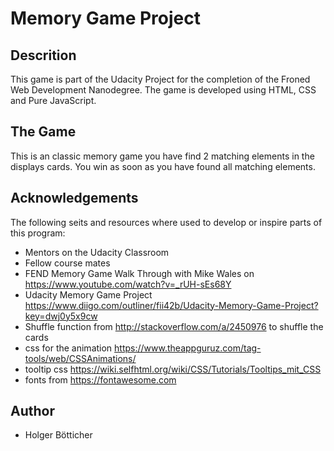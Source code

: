 # Memory Game Project

## Descrition

This game is part of the Udacity Project for the completion of the Froned Web Development Nanodegree. The game is developed using HTML, CSS and Pure JavaScript.

## The Game
This is an classic memory game you have find 2 matching elements in the displays cards. You win as soon as you have found all matching elements.


## Acknowledgements
The following seits and resources where used to develop or inspire parts of this program:

- Mentors on the Udacity Classroom
- Fellow course mates
- FEND Memory Game Walk Through with Mike Wales on https://www.youtube.com/watch?v=_rUH-sEs68Y
- Udacity Memory Game Project https://www.diigo.com/outliner/fii42b/Udacity-Memory-Game-Project?key=dwj0y5x9cw
- Shuffle function from http://stackoverflow.com/a/2450976 to shuffle the cards
- css for the animation https://www.theappguruz.com/tag-tools/web/CSSAnimations/
- tooltip css https://wiki.selfhtml.org/wiki/CSS/Tutorials/Tooltips_mit_CSS
- fonts from https://fontawesome.com

## Author
- Holger Bötticher
